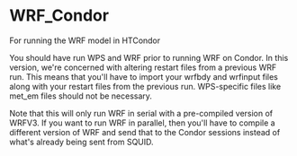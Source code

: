 # WRF_Condor
For running the WRF model in HTCondor

You should have run WPS and WRF prior to running WRF on Condor.  In this version, we're concerned with altering restart files from a 
previous WRF run.  This means that you'll have to import your wrfbdy and wrfinput files along with your restart files from the 
previous run.  WPS-specific files like met_em files should not be necessary.

Note that this will only run WRF in serial with a pre-compiled version of WRFV3.  If you want to run WRF in parallel, then you'll have to 
compile a different version of WRF and send that to the Condor sessions instead of what's already being sent from SQUID.
